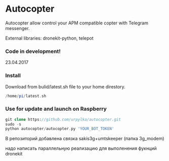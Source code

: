 # Autocopter

Autocopter allow control your APM compatible copter with Telegram messenger.

External libraries:
dronekit-python,
telepot

### Code in development! ###
23.04.2017

### Install ###
Download from bulid/latest.sh file to your home direstory.
```php
/home/pi/latest.sh
```
### Use for update and launch on Raspberry ###
```php
git clone https://github.com/urpylka/autocopter.git
sudo -s
python autocopter/autocopter.py 'YOUR_BOT_TOKEN'
```

В репозиторий добавлена связка sakis3g+umtskeeper (папка 3g_modem)

надо написать параллельную реализацию для выполенения фукнций dronekit